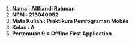 1. **Nama : Allfiandi Rahman**
2. **NPM : 213040052**
3. **Mata Kuliah : Praktikum Pemrograman Mobile**
4. **Kelas : A**
5. **Pertemuan 9 = Offline First Application**